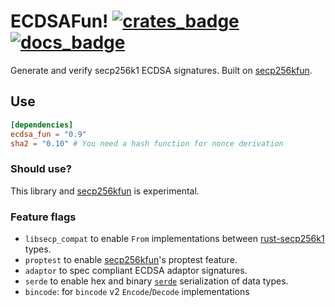 # ECDSAFun! [![crates_badge]][crates_url] [![docs_badge]][docs_url] 

[docs_badge]: https://docs.rs/ecdsa_fun/badge.svg
[docs_url]: https://docs.rs/ecdsa_fun
[crates_badge]: https://img.shields.io/crates/v/ecdsa_fun.svg
[crates_url]: https://crates.io/crates/ecdsa_fun

Generate and verify secp256k1 ECDSA signatures.
Built on [secp256kfun].

## Use

``` toml
[dependencies]
ecdsa_fun = "0.9"
sha2 = "0.10" # You need a hash function for nonce derivation
```

### Should use?

This library and [secp256kfun] is experimental.

### Feature flags

- `libsecp_compat` to enable `From` implementations between [rust-secp256k1] types.
- `proptest` to enable [secp256kfun]'s proptest feature.
- `adaptor` to spec compliant ECDSA adaptor signatures.
- `serde` to enable hex and binary [`serde`] serialization of data types.
- `bincode`: for `bincode` v2 `Encode`/`Decode` implementations

[secp256kfun]: https://docs.rs/secp256kfun
[rust-secp256k1]: https://github.com/rust-bitcoin/rust-secp256k1/ 
[`serde`]: https://serde.rs

